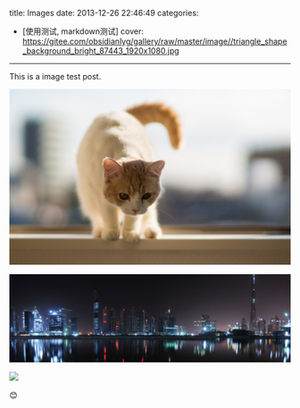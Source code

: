 title: Images
date: 2013-12-26 22:46:49
categories:
- [使用测试, markdown测试]
cover: https://gitee.com/obsidianlyg/gallery/raw/master/image//triangle_shape_background_bright_87443_1920x1080.jpg
---

This is a image test post.

![](/assets/wallpaper-2572384.jpg)

![](/assets/wallpaper-878514.jpg)

![](https://gitee.com/obsidianlyg/gallery/raw/master/image//triangle_shape_background_bright_87443_1920x1080.jpg)

:blush:
